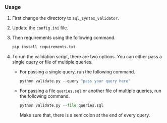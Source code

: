 ### Usage

1. First change the directory to `sql_syntax_validator`.
2. Update the `config.ini` file.
3. Then requirements using the following command.

    ```python
    pip install requirements.txt
    ```

4. To run the validation script, there are two options. You can either pass a single query or file of multiple queries.
   
    - For passing a single query, run the following command. 
         
         ```python
         python validate.py --query "pass your query here"
         ```
    
    - For passing a file `queries.sql` or another file of multiple queries, run the following command.
      
         ```python
         python validate.py --file queries.sql
         ```
         Make sure that, there is a semicolon at the end of every query.